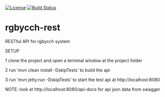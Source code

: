 [![License](http://img.shields.io/badge/license-MIT-green.svg?style=flat)](https://github.com/rgbycch/rgbycch-rest/blob/master/LICENSE)
[![Build Status](https://img.shields.io/travis/rgbycch/rgbycch-rest/master.svg?style=flat)](https://travis-ci.org/rgbycch/rgbycch-rest)

# rgbycch-rest
RESTful API for rgbycch system

SETUP

1 clone the project and open a terminal window at the project folder

2 run 'mvn clean install -DskipTests' to build the api

3 run 'mvn jetty:run -DskipTests' to start the test api at http://localhost:8080

NOTE: look at http://localhost:8080/api-docs for api json data from swagger
